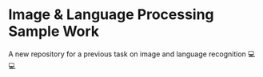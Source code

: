 # Image & Language Processing Sample Work 
A new repository for a previous task on image and language recognition 
:computer: :computer:
